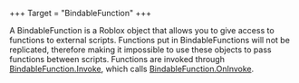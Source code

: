 +++
Target = "BindableFunction"
+++

A BindableFunction is a Roblox object that allows you to give access to functions to external scripts. Functions put in BindableFunctions will not be replicated, therefore making it impossible to use these objects to pass functions between scripts. Functions are invoked through [BindableFunction.Invoke](https://developer.roblox.com/api-reference/function/BindableFunction/Invoke), which calls [BindableFunction.OnInvoke](https://developer.roblox.com/api-reference/callback/BindableFunction/OnInvoke).
